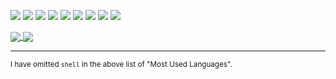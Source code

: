 
![](https://img.shields.io/badge/OS-Linux-informational?style=flat&logo=linux&logoColor=white&color=7c5c87)
![](https://img.shields.io/badge/OS-macOS-informational?style=flat&logo=apple&logoColor=white&color=7c5c87)
![](https://img.shields.io/badge/OS-BSD-informational?style=flat&logo=freebsd&logoColor=white&color=7c5c87)
![](https://img.shields.io/badge/Code-Julia-informational?style=flat&logo=julia&logoColor=white&color=7c5c87)
![](https://img.shields.io/badge/Code-Rust-informational?style=flat&logo=rust&logoColor=white&color=7c5c87)
![](https://img.shields.io/badge/Editor-Emacs-informational?style=flat&logo=gnu-emacs&logoColor=white&color=7c5c87)
![](https://img.shields.io/badge/Editor-Atom-informational?style=flat&logo=atom&logoColor=white&color=7c5c87)
![](https://img.shields.io/badge/Shell-Bash-informational?style=flat&logo=gnu-bash&logoColor=white&color=7c5c87)
![](https://img.shields.io/badge/Shell-tcsh-informational?style=flat&logo=tcsh&logoColor=white&color=7c5c87)

<a href="https://github.com/anuraghazra/github-readme-stats">
  <img align="center" src="https://github-readme-stats.vercel.app/api?username=jakewilliami&show_icons=true&theme=darcula" />
</a>
<a href="https://github.com/anuraghazra/github-readme-stats">
  <img align="center" src="https://github-readme-stats.vercel.app/api/top-langs/?username=jakewilliami&hide=shell,handlebars,less&exclude_repo=jakewilliami.github.io&theme=darcula&langs_count=10&layout=compact" />
</a>


---

<sup>I have omitted `shell` in the above list of "Most Used Languages".</sup>
